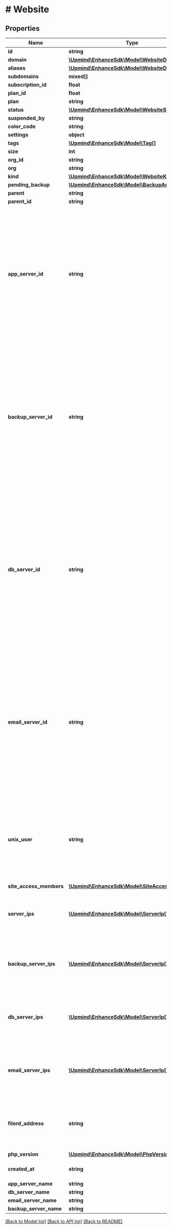 # # Website

## Properties

Name | Type | Description | Notes
------------ | ------------- | ------------- | -------------
**id** | **string** |  |
**domain** | [**\Upmind\EnhanceSdk\Model\WebsiteDomain**](WebsiteDomain.md) |  |
**aliases** | [**\Upmind\EnhanceSdk\Model\WebsiteDomain[]**](WebsiteDomain.md) |  |
**subdomains** | **mixed[]** |  |
**subscription_id** | **float** |  | [optional]
**plan_id** | **float** |  | [optional]
**plan** | **string** |  | [optional]
**status** | [**\Upmind\EnhanceSdk\Model\WebsiteStatus**](WebsiteStatus.md) |  |
**suspended_by** | **string** |  | [optional]
**color_code** | **string** |  |
**settings** | **object** |  |
**tags** | [**\Upmind\EnhanceSdk\Model\Tag[]**](Tag.md) |  | [optional]
**size** | **int** |  |
**org_id** | **string** |  |
**org** | **string** |  | [optional]
**kind** | [**\Upmind\EnhanceSdk\Model\WebsiteKind**](WebsiteKind.md) |  |
**pending_backup** | [**\Upmind\EnhanceSdk\Model\BackupAction**](BackupAction.md) |  | [optional]
**parent** | **string** |  | [optional]
**parent_id** | **string** |  | [optional]
**app_server_id** | **string** | The id of the server on which this website is located. This is only returned when websites are queried recursively by an MO member, as the MO is in charge of servers and thus this information only concerns them. | [optional]
**backup_server_id** | **string** | The id of the server on which the backups of this website are located. This is only returned when websites are queried recursively by an MO member, as the MO is in charge of servers and thus this information only concerns them. | [optional]
**db_server_id** | **string** | The id of the server on which the databases of this website are located. This is only returned when websites are queried recursively by an MO member, as the MO is in charge of servers and thus this information only concerns them. | [optional]
**email_server_id** | **string** | The id of the server on which the emails of this website are located. This is only returned when websites are queried recursively by an MO member, as the MO is in charge of servers and thus this information only concerns them. | [optional]
**unix_user** | **string** | The unix user assigned to this website, used for ssh shells, prefixing website databases and databse users, etc. | [optional]
**site_access_members** | [**\Upmind\EnhanceSdk\Model\SiteAccessMember[]**](SiteAccessMember.md) |  | [optional]
**server_ips** | [**\Upmind\EnhanceSdk\Model\ServerIp[]**](ServerIp.md) | The addresses of the the server on which this website is located. | [optional]
**backup_server_ips** | [**\Upmind\EnhanceSdk\Model\ServerIp[]**](ServerIp.md) | The addresses of the the server on which this website&#39;s backups are located. | [optional]
**db_server_ips** | [**\Upmind\EnhanceSdk\Model\ServerIp[]**](ServerIp.md) | The addresses of the the server on which this website&#39;s databases are located. | [optional]
**email_server_ips** | [**\Upmind\EnhanceSdk\Model\ServerIp[]**](ServerIp.md) | The addresses of the the server on which this website&#39;s emails are located. | [optional]
**filerd_address** | **string** | The path relative to the control panel domain where filerd can be accessed. | [optional]
**php_version** | [**\Upmind\EnhanceSdk\Model\PhpVersion**](PhpVersion.md) |  | [optional]
**created_at** | **string** | The date the site was first added |
**app_server_name** | **string** |  | [optional]
**db_server_name** | **string** |  | [optional]
**email_server_name** | **string** |  | [optional]
**backup_server_name** | **string** |  | [optional]

[[Back to Model list]](../../README.md#models) [[Back to API list]](../../README.md#endpoints) [[Back to README]](../../README.md)
